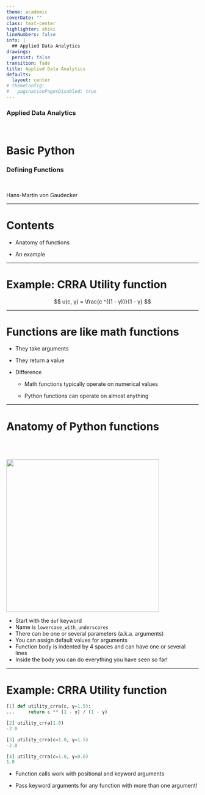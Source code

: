 ```yaml
---
theme: academic
coverDate: ""
class: text-center
highlighter: shiki
lineNumbers: false
info: |
  ## Applied Data Analytics
drawings:
  persist: false
transition: fade
title: Applied Data Analytics
defaults:
  layout: center
# themeConfig:
#   paginationPagesDisabled: true
---
```


### Applied Data Analytics

<br/>

# Basic Python

### Defining Functions

<br/>

Hans-Martin von Gaudecker

---

# Contents

- Anatomy of functions

- An example

---

# Example: CRRA Utility function

$$
u(c, γ) = \frac{c ^{(1 - γ)}}{1 - γ}
$$

---

# Functions are like math functions

- They take arguments

- They return a value

- Difference

  - Math functions typically operate on numerical values

  - Python functions can operate on almost anything

---

# Anatomy of Python functions

<br/>

<div class="grid grid-cols-2 gap-4">
<div>

<br/>
<br/>

<img src="/function_anatomy.png" class="rounded" width="400"/>

</div>
<div>

- Start with the `def` keyword
- Name is `lowercase_with_underscores`
- There can be one or several parameters (a.k.a. arguments)
- You can assign default values for arguments
- Function body is indented by 4 spaces and can have one or several lines
- Inside the body you can do everything you have seen so far!

</div>
</div>

---

# Example: CRRA Utility function

<div class="grid grid-cols-5 gap-4">
<div class="col-span-3">

```python
[1] def utility_crra(c, γ=1.5):
...     return c ** (1 - γ) / (1 - γ)

[2] utility_crra(1.0)
-2.0

[3] utility_crra(c=1.0, γ=1.5)
-2.0

[4] utility_crra(c=1.0, γ=0.0)
1.0

```

</div>
<div class="col-span-2">

- Function calls work with positional and keyword arguments

- Pass keyword arguments for any function with more than one argument!

</div>
</div>
